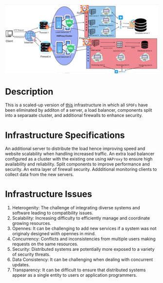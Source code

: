 ![Design of scaled-up web infrastructure](3-scale_up.png)

# **Description**
This is a scaled-up version of [this](https://github.com/joshkim2441/alx-system_engineering-devops/blob/master/0x09-web_infrastructure_design/2-secured_and_monitored_web_infrastructure.md) infrastructure in which all `SPOFs` have been eliminated by additon of a server, a load balancer, components split into a separaate cluster, and additional firewalls to enhance security.

# **Infrastructure Specifications**
An additional server to distribute the load hence improving speed and website scalability when handling increased traffic. An extra load balancer configured as a cluster with the existing one using `HAProxy` to ensure high availability and reliability. Split components to improve performance and security. An extra layer of firewall security. Addditional monitoring clients to collect data from the new servers.

# **Infrastructure Issues**
1. Heterogenity: The challenge of integrating diverse systems and software leading to compatibility issues.
1. Scalability: Increasing difficulty to efficiently manage and coordinate growing resources.
1. Opennes: It can be challenging to add new services if a system was not originaly designed wiith opennes in mind.
1. Concurrency: Conflicts and inconsistencies from multiple users making requests on the same resources.
1. Security: Distributed systems are potentially more exposed to a variety of security threats.
1. Data Consistency: It can be challenging when dealing with concurrent updates.
1. Transparency: It can be difficult to ensure that distributed systems appear as a single entity to users or application programmers.
